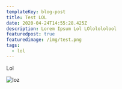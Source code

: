 ```yaml
---
templateKey: blog-post
title: Test LOL
date: 2020-04-24T14:55:28.425Z
description: Lorem Ipsum Lol LOlolololool
featuredpost: true
featuredimage: /img/test.png
tags:
  - lol
---
```


Lol

![loz](/img/test.png 'lol')
